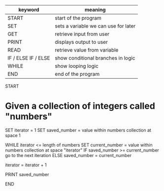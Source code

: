 | keyword             | meaning                              |
| ------------------- | ------------------------------------ |
| START               | start of the program                 |
| SET                 | sets a variable we can use for later |
| GET                 | retrieve input from user             |
| PRINT               | displays output to user              |
| READ                | retrieve value from variable         |
| IF / ELSE IF / ELSE | show conditional branches in logic   |
| WHILE               | show looping logic                   |
| END                 | end of the program                   |
START

# Given a collection of integers called "numbers"

SET iterator = 1
SET saved_number = value within numbers collection at space 1

WHILE iterator <= length of numbers
  SET current_number = value within numbers collection at space "iterator"
  IF saved_number >= current_number
    go to the next iteration
  ELSE
    saved_number = current_number

  iterator = iterator + 1

PRINT saved_number

END

